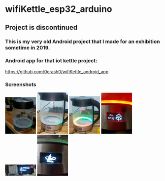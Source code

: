 # wifiKettle_esp32_arduino
## Project is discontinued
### This is my very old Android project that I made for an exhibition sometime in 2019.

### Android app for that iot kettle project:
https://github.com/0crash0/wifiKettle_android_app


### Screenshots 
<img src="https://github.com/0crash0/wifiKettle_esp32_arduino/blob/main/images/img1.jpg" width="100"> <img src="https://github.com/0crash0/wifiKettle_esp32_arduino/blob/main/images/img2.jpg" width="100"> 
<img src="https://github.com/0crash0/wifiKettle_esp32_arduino/blob/main/images/img3.jpg" width="100"> <img src="https://github.com/0crash0/wifiKettle_esp32_arduino/blob/main/images/img4.JPG" width="100"> 
<img src="https://github.com/0crash0/wifiKettle_esp32_arduino/blob/main/images/img5.jpg" width="100"> <img src="https://github.com/0crash0/wifiKettle_esp32_arduino/blob/main/images/img6.JPG" width="100"> 
